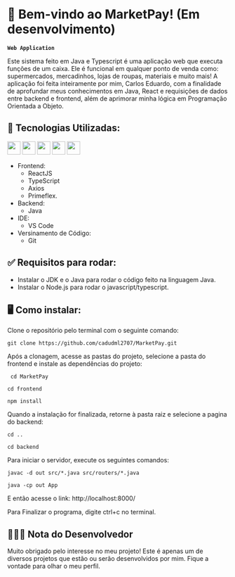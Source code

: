 # 🛒 Bem-vindo ao MarketPay! (Em desenvolvimento)

**`Web Application`**

Este sistema feito em Java e Typescript é uma aplicação web que executa funções de um caixa. Ele é funcional em qualquer ponto de venda como: supermercados, mercadinhos, lojas de roupas, materiais e muito mais! A aplicação foi feita inteiramente por mim, Carlos Eduardo, com a finalidade de aprofundar meus conhecimentos em Java, React e requisições de dados entre backend e frontend, além de aprimorar minha lógica em Programação Orientada a Objeto.

## 🤖 Tecnologias Utilizadas:

<img width="30" src="https://cdn.jsdelivr.net/gh/devicons/devicon@latest/icons/react/react-original.svg" /> <img width="30" src="https://cdn.jsdelivr.net/gh/devicons/devicon@latest/icons/typescript/typescript-original.svg" /> <img width="30" src="https://cdn.jsdelivr.net/gh/devicons/devicon@latest/icons/java/java-original.svg" /> <img width="30" src="https://cdn.jsdelivr.net/gh/devicons/devicon@latest/icons/vscode/vscode-original.svg" /> <img width="30" src="https://cdn.jsdelivr.net/gh/devicons/devicon@latest/icons/git/git-original.svg" />

* Frontend:
  * ReactJS
  * TypeScript
  * Axios
  * Primeflex.
* Backend:
  * Java
* IDE:
  * VS Code
* Versinamento de Código:
  * Git

## ✅ Requisitos para rodar:

* Instalar o JDK e o Java para rodar o código feito na linguagem Java.
* Instalar o Node.js para rodar o javascript/typescript.

## 🖥️ Como instalar:

Clone o repositório pelo terminal com o seguinte comando: 
```
git clone https://github.com/cadudml2707/MarketPay.git
```

Após a clonagem, acesse as pastas do projeto, selecione a pasta do frontend e instale as dependências do projeto:
```
 cd MarketPay
```
```
cd frontend
```
```
npm install
```

Quando a instalação for finalizada, retorne à pasta raiz e selecione a pagina do backend:
```
cd ..
```
```
cd backend
```
Para iniciar o servidor, execute os seguintes comandos:
```
javac -d out src/*.java src/routers/*.java
```
```
java -cp out App
```
E então acesse o link: http://localhost:8000/

Para Finalizar o programa, digite ctrl+c no terminal.

## 👨🏻‍💻 Nota do Desenvolvedor

Muito obrigado pelo interesse no meu projeto! Este é apenas um de diversos projetos que estão ou serão desenvolvidos por mim. Fique a vontade para olhar o meu perfil.
